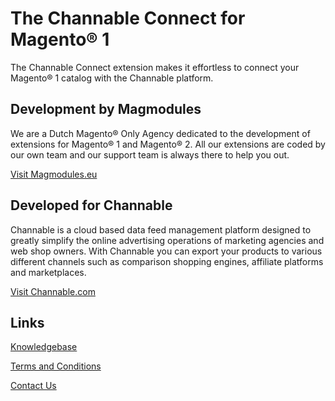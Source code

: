 # The Channable Connect for Magento® 1

The Channable Connect extension makes it effortless to connect your Magento® 1 catalog with the Channable platform.

## Development by Magmodules

We are a Dutch Magento® Only Agency dedicated to the development of extensions for Magento® 1 and Magento® 2. All our extensions are  coded by our own team and our support team is always there to help you out. 

[Visit Magmodules.eu](https://www.magmodules.eu/)

## Developed for Channable

Channable is a cloud based data feed management platform designed to greatly simplify the online advertising operations of marketing agencies and web shop owners. With Channable you can export your products to various different channels such as comparison shopping engines, affiliate platforms and marketplaces. 

[Visit Channable.com](https://www.channable.com/)

## Links

[Knowledgebase](https://www.magmodules.eu/help/channable-connect)

[Terms and Conditions](https://www.magmodules.eu/terms.html)

[Contact Us](https://www.magmodules.eu/contact-us.html)
